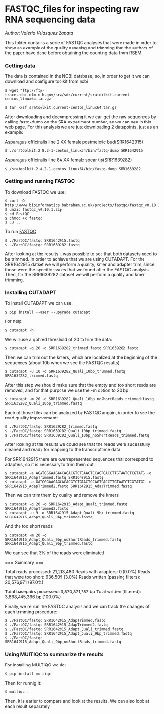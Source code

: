 # FASTQC_files for inspecting raw RNA sequencing data

*Author: Valeria Velasquez Zapata*

This folder contains a serie of FASTQC analyses that were made in order to show an example of the quality assesing and trimming that the authors of the paper have done before obtaining the counting data from RSEM. 
### Getting data

The data is contained in the NCBI database, so, in order to get it we can download and configure toolkit from ncbi

    $ wget "ftp://ftp-trace.ncbi.nlm.nih.gov/sra/sdk/current/sratoolkit.current-centos_linux64.tar.gz"

    $ tar -xzf sratoolkit.current-centos_linux64.tar.gz

After downloading and decompressing it we can get the raw sequences by calling fastq-dump on the SRA experiment number, as we can see in this web [page](https://www.ncbi.nlm.nih.gov/sra?linkname=bioproject_sra_all&from_uid=259909). For this analysis we are just downloading 2 datapoints, just as an example:

Asparagus officinalis line 2 XX female postmeiotic bud(SRR1642915)


    $ ./sratoolkit.2.8.2-1-centos_linux64/bin/fastq-dump SRR1642915

Asparagus officinalis line 8A XX female spear tip(SRR1639282)

    $ /sratoolkit.2.8.2-1-centos_linux64/bin/fastq-dump SRR1639282

### Getting and running FASTQC

To download FASTQC we use:

    $ curl -O http://www.bioinformatics.babraham.ac.uk/projects/fastqc/fastqc_v0.10.1.zip
    $ unzip fastqc_v0.10.1.zip
    $ cd FastQC
    $ chmod +x fastqc
    $ cd ..

To run [FASTQC](http://wiki.bits.vib.be/index.php/Linux_command_line#Automating_FASTQC_analyses)

    $ ./FastQC/fastqc SRR1642915.fastq
    $ ./FastQC/fastqc SRR1639282.fastq

After looking at the results it was possible to see that both datasets need to be trimmed. In order to achieve that we are using CUTADAPT. For the SRR1642915 datset we will perform a quality, kmer and adapter trim, since those were the specific issues that we found after the FASTQC analysis. Then, for the SRR1639282 dataset we will perform a quality and kmer trimming.

### Installing CUTADAPT

To install CUTADAPT we can use:

    $ pip install --user --upgrade cutadapt

For help:

    $ cutadapt -h

We will use a qphred threshold of 20 to trim the data:

    $ cutadapt -q 20 -o SRR1639282_trimmed.fastq SRR1639282.fastq

Then we can trim out the kmers, which are localized at the beginning of the sequences (about 10b when we see the FASTQC results)

    $ cutadapt -u 10 -o SRR1639282_Quali_10bp_trimmed.fastq SRR1639282_trimmed.fastq

After this step we should make sure that the empty and too short reads are removed, and for that purpose we use the -m option to 20 bp

    $ cutadapt -m 20 -o SRR1639282_Quali_10bp_noShortReads_trimmed.fastq  SRR1639282_Quali_10bp_trimmed.fastq 

Each of those files can be analyzed by FASTQC angain, in order to see the read quality improvement:

    $ ./FastQC/fastqc SRR1639282_trimmed.fastq
    $ ./FastQC/fastqc SRR1639282_Quali_10bp_trimmed.fastq 
	$ ./FastQC/fastqc SRR1639282_Quali_10bp_noShortReads_trimmed.fastq

After looking at the results we could see that the reads were sucessfully cleaned and ready for mapping to the transcriptome data.

For SRR1642915 there are overrepresented sequences that correspond to adapters, so it is necessary to trim them out

    $ cutadapt -a AGATCGGAAGAGCACACGTCTGAACTCCAGTCACCTTGTAATCTCGTATG -o SRR1642915_AdapTrimmed.fastq SRR1642915.fastq
    $ cutadapt -a GATCGGAAGAGCACACGTCTGAACTCCAGTCACCTTGTAATCTCGTATGC -o SRR1642915_AdapTrimmed2.fastq SRR1642915_AdapTrimmed.fastq 
  
Then we can trim them by quality and remove the kmers
  
    $ cutadapt -q 20 -o SRR1642915_Adapt_Quali_trimmed.fastq SRR1642915_AdapTrimmed2.fastq 
    $ cutadapt -u 9 -o SRR1642915_Adapt_Quali_9bp_trimmed.fastq SRR1642915_Adapt_Quali_9bp_trimmed.fastq

And the too short reads

	$ cutadapt -m 20 -o SRR1642915_Adapt_Quali_9bp_noShortReads_trimmed.fastq  SRR1642915_Adapt_Quali_9bp_trimmed.fastq 

We can see that 3% of the reads were eliminated

=== Summary ===

Total reads processed:              21,213,480
Reads with adapters:                         0 (0.0%)
Reads that were too short:             636,509 (3.0%)
Reads written (passing filters):    20,576,971 (97.0%)

Total basepairs processed: 3,870,371,787 bp
Total written (filtered):  3,868,445,366 bp (100.0%)

Finally, we re run the FASTQC analysis and we can track the changes of each trimming procedure:

    $ ./FastQC/fastqc SRR1642915_AdapTrimmed.fastq
    $ ./FastQC/fastqc SRR1642915_AdapTrimmed2.fastq
    $ ./FastQC/fastqc SRR1642915_Adapt_Quali_trimmed.fastq
    $ ./FastQC/fastqc SRR1642915_Adapt_Quali_9bp_trimmed.fastq
	$ ./FastQC/fastqc SRR1642915_Adapt_Quali_9bp_noShortReads_trimmed.fastq

### Using MUlTIQC to summarize the results

For installing MULTIQC we do:
    
    $ pip install multiqc

Then for runnig it:

    $ multiqc .

Then, it is earier to compare and look at the results. We can also look at each result separately